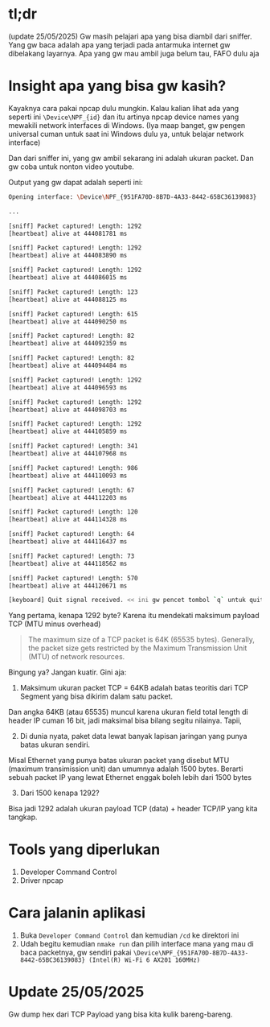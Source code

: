 # tl;dr
(update 25/05/2025) Gw masih pelajari apa yang bisa diambil dari sniffer. Yang gw baca adalah apa yang terjadi pada antarmuka internet gw dibelakang layarnya. Apa yang gw mau ambil juga belum tau, FAFO dulu aja

# Insight apa yang bisa gw kasih?
Kayaknya cara pakai npcap dulu mungkin. Kalau kalian lihat ada yang seperti ini `\Device\NPF_{id}` dan itu artinya npcap device names yang mewakili network interfaces di Windows. (Iya maap banget, gw pengen universal cuman untuk saat ini Windows dulu ya, untuk belajar network interface)

Dan dari sniffer ini, yang gw ambil sekarang ini adalah ukuran packet. Dan gw coba untuk nonton video youtube.

Output yang gw dapat adalah seperti ini:
```bash
Opening interface: \Device\NPF_{951FA70D-8B7D-4A33-8442-65BC36139083}

...

[sniff] Packet captured! Length: 1292
[heartbeat] alive at 444081781 ms

[sniff] Packet captured! Length: 1292
[heartbeat] alive at 444083890 ms

[sniff] Packet captured! Length: 1292
[heartbeat] alive at 444086015 ms

[sniff] Packet captured! Length: 123
[heartbeat] alive at 444088125 ms

[sniff] Packet captured! Length: 615
[heartbeat] alive at 444090250 ms

[sniff] Packet captured! Length: 82
[heartbeat] alive at 444092359 ms

[sniff] Packet captured! Length: 82
[heartbeat] alive at 444094484 ms

[sniff] Packet captured! Length: 1292
[heartbeat] alive at 444096593 ms

[sniff] Packet captured! Length: 1292
[heartbeat] alive at 444098703 ms

[sniff] Packet captured! Length: 1292
[heartbeat] alive at 444105859 ms

[sniff] Packet captured! Length: 341
[heartbeat] alive at 444107968 ms

[sniff] Packet captured! Length: 986
[heartbeat] alive at 444110093 ms

[sniff] Packet captured! Length: 67
[heartbeat] alive at 444112203 ms

[sniff] Packet captured! Length: 120
[heartbeat] alive at 444114328 ms

[sniff] Packet captured! Length: 64
[heartbeat] alive at 444116437 ms

[sniff] Packet captured! Length: 73
[heartbeat] alive at 444118562 ms

[sniff] Packet captured! Length: 570
[heartbeat] alive at 444120671 ms

[keyboard] Quit signal received. << ini gw pencet tombol `q` untuk quit >>
```

Yang pertama, kenapa 1292 byte? Karena itu mendekati maksimum payload TCP (MTU minus overhead)

> The maximum size of a TCP packet is 64K (65535 bytes). Generally, the packet size gets restricted by the Maximum Transmission Unit (MTU) of network resources.

Bingung ya? Jangan kuatir. Gini aja:
1. Maksimum ukuran packet TCP = 64KB adalah batas teoritis dari TCP Segment yang bisa dikirim dalam satu packet. 

Dan angka 64KB (atau 65535) muncul karena ukuran field total length di header IP cuman 16 bit, jadi maksimal bisa bilang segitu nilainya. Tapii,

2. Di dunia nyata, paket data lewat banyak lapisan jaringan yang punya batas ukuran sendiri.

Misal Ethernet yang punya batas ukuran packet yang disebut MTU (maximum transimission unit) dan umumnya adalah 1500 bytes. Berarti sebuah packet IP yang lewat Ethernet enggak boleh lebih dari 1500 bytes

3. Dari 1500 kenapa 1292?

Bisa jadi 1292 adalah ukuran payload TCP (data) + header TCP/IP yang kita tangkap.
# Tools yang diperlukan
1. Developer Command Control
2. Driver npcap

# Cara jalanin aplikasi
1. Buka `Developer Command Control` dan kemudian `/cd` ke direktori ini
2. Udah begitu kemudian `nmake run` dan pilih interface mana yang mau di baca packetnya, gw sendiri pakai `\Device\NPF_{951FA70D-8B7D-4A33-8442-65BC36139083} (Intel(R) Wi-Fi 6 AX201 160MHz)`

# Update 25/05/2025
Gw dump hex dari TCP Payload yang bisa kita kulik bareng-bareng.
